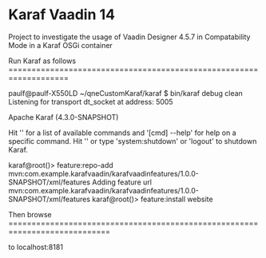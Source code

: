 # Karaf Vaadin 14
Project to investigate the usage of Vaadin Designer 4.5.7 in Compatability Mode in a Karaf OSGi container

Run Karaf as follows ===================================================================

paulf@paulf-X550LD ~/qneCustomKaraf/karaf $ bin/karaf debug clean
Listening for transport dt_socket at address: 5005

  Apache Karaf (4.3.0-SNAPSHOT)

Hit '<tab>' for a list of available commands
and '[cmd] --help' for help on a specific command.
Hit '<ctrl-d>' or type 'system:shutdown' or 'logout' to shutdown Karaf.

karaf@root()> feature:repo-add mvn:com.example.karafvaadin/karafvaadinfeatures/1.0.0-SNAPSHOT/xml/features
Adding feature url mvn:com.example.karafvaadin/karafvaadinfeatures/1.0.0-SNAPSHOT/xml/features
karaf@root()> feature:install website

Then browse ============================================================================
 
to localhost:8181

